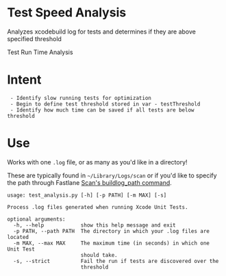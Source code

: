 # Test Speed Analysis
Analyzes xcodebuild log for tests and determines if they are above specified threshold

Test Run Time Analysis

# Intent
     - Identify slow running tests for optimization
     - Begin to define test threshold stored in var - testThreshold
     - Identify how much time can be saved if all tests are below threshold

# Use

Works with one `.log` file, or as many as you'd like in a directory! 

These are typically found in `~/Library/Logs/scan` or if you'd like to specify the path through Fastlane [Scan's buildlog_path command](https://docs.fastlane.tools/actions/scan/#parameters).

```
usage: test_analysis.py [-h] [-p PATH] [-m MAX] [-s]

Process .log files generated when running Xcode Unit Tests.

optional arguments:
  -h, --help            show this help message and exit
  -p PATH, --path PATH  The directory in which your .log files are located
  -m MAX, --max MAX     The maximum time (in seconds) in which one Unit Test
                        should take.
  -s, --strict          Fail the run if tests are discovered over the
                        threshold
```
